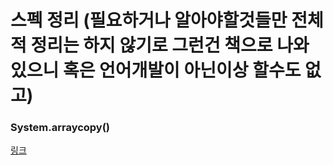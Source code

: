 # 스펙 정리 (필요하거나 알아야할것들만 전체적 정리는 하지 않기로 그런건 책으로 나와 있으니 혹은 언어개발이 아닌이상 할수도 없고)

###  System.arraycopy()
[링크](http://forum.falinux.com/zbxe/index.php?document_srl=571358&mid=lecture_tip)
